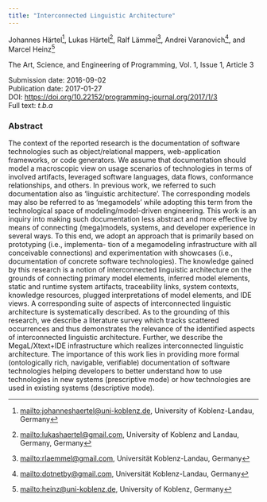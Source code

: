 ```yaml
---
title: "Interconnected Linguistic Architecture"
---
```

Johannes Härtel[^1], Lukas Härtel[^2], Ralf Lämmel[^3], Andrei Varanovich[^4], and Marcel Heinz[^5]

The Art, Science, and Engineering of Programming, Vol. 1, Issue 1, Article 3

Submission date: 2016-09-02  
Publication date: 2017-01-27  
DOI: <https://doi.org/10.22152/programming-journal.org/2017/1/3>  
Full text: *t.b.a*  


### Abstract
The context of the reported research is the documentation of software technologies such as object/relational mappers, web-application frameworks, or code generators. We assume that documentation should model a macroscopic view on usage scenarios of technologies in terms of involved artifacts, leveraged software languages, data flows, conformance relationships, and others. In previous work, we referred to such documentation also as ‘linguistic architecture’. The corresponding models may also be referred to as ‘megamodels’ while adopting this term from the technological space of modeling/model-driven engineering.
This work is an inquiry into making such documentation less abstract and more effective by means of connecting (mega)models, systems, and developer experience in several ways.
To this end, we adopt an approach that is primarily based on prototyping (i.e., implementa- tion of a megamodeling infrastructure with all conceivable connections) and experimentation with showcases (i.e., documentation of concrete software technologies).
The knowledge gained by this research is a notion of interconnected linguistic architecture on the grounds of connecting primary model elements, inferred model elements, static and runtime system artifacts, traceability links, system contexts, knowledge resources, plugged interpretations of model elements, and IDE views. A corresponding suite of aspects of interconnected linguistic architecture is systematically described.
As to the grounding of this research, we describe a literature survey which tracks scattered occurrences and thus demonstrates the relevance of the identified aspects of interconnected linguistic architecture. Further, we describe the MegaL/Xtext+IDE infrastructure which realizes interconnected linguistic architecture.
The importance of this work lies in providing more formal (ontologically rich, navigable, verifiable) documentation of software technologies helping developers to better understand how to use technologies in new systems (prescriptive mode) or how technologies are used in existing systems (descriptive mode).


[^1]: <mailto:johanneshaertel@uni-koblenz.de>, University of Koblenz-Landau, Germany
[^2]: <mailto:lukashaertel@gmail.com>, University of Koblenz and Landau, Germany, Germany
[^3]: <mailto:rlaemmel@gmail.com>, Universität Koblenz-Landau, Germany
[^4]: <mailto:dotnetby@gmail.com>, Universität Koblenz-Landau, Germany
[^5]: <mailto:heinz@uni-koblenz.de>, University of Koblenz, Germany
